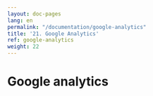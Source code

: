 ```yaml
---
layout: doc-pages
lang: en
permalink: "/documentation/google-analytics"
title: '21. Google Analytics'
ref: google-analytics
weight: 22
---
```


# Google analytics
